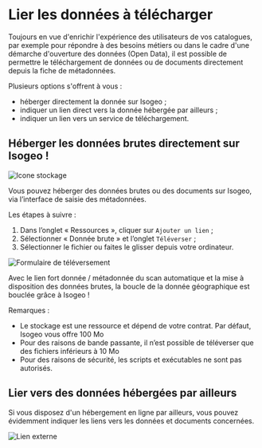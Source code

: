 # Lier les données à télécharger

Toujours en vue d&apos;enrichir l&apos;expérience des utilisateurs de vos catalogues, par exemple pour répondre à des besoins métiers ou dans le cadre d&apos;une démarche d&apos;ouverture des données (Open Data), il est possible de permettre le téléchargement de données ou de documents directement depuis la fiche de métadonnées.

Plusieurs options s&apos;offrent à vous :
* héberger directement la donnée sur Isogeo ;
* indiquer un lien direct vers la donnée hébergée par ailleurs ;
* indiquer un lien vers un service de téléchargement.

## Héberger les données brutes directement sur Isogeo !
![Icone stockage](/images/offer_schema_platform_resStorage.png "Hébergement et stockage de données dans le cloud d&apos;Isogeo")

Vous pouvez héberger des données brutes ou des documents sur Isogeo, via l’interface de saisie des métadonnées.

Les étapes à suivre :
1. Dans l’onglet « Ressources », cliquer sur `Ajouter un lien` ;
2. Sélectionner « Donnée brute » et l’onglet `Téléverser` ;
3. Sélectionner le fichier ou faites le glisser depuis votre ordinateur.

![Formulaire de téléversement](/images/inv_edit_one_resource_download_upload.png "Glisser déposer une donnée ou un fichier")

Avec le lien fort donnée / métadonnée du scan automatique et la mise à disposition des données brutes, la boucle de la donnée géographique est bouclée grâce à Isogeo !

Remarques :
* Le stockage est une ressource et dépend de votre contrat. Par défaut, Isogeo vous offre 100 Mo
* Pour des raisons de bande passante, il n’est possible de téléverser que des fichiers inférieurs à 10 Mo
* Pour des raisons de sécurité, les scripts et exécutables ne sont pas autorisés.


## Lier vers des données hébergées par ailleurs

Si vous disposez d&apos;un hébergement en ligne par ailleurs, vous pouvez évidemment indiquer les liens vers les données et documents concernées.

![Lien externe](/images/inv_edit_one_resource_download_link.png "Lier vers un hébergement externe")
